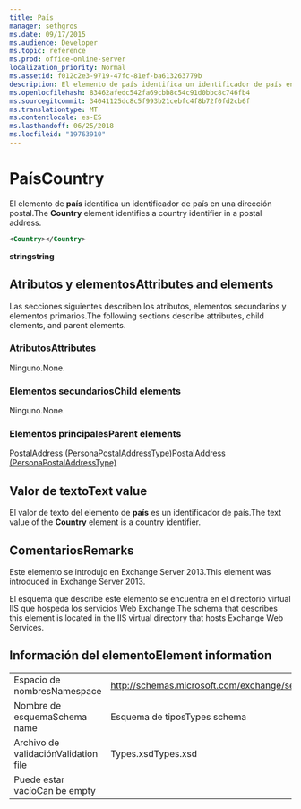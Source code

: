 ```yaml
---
title: País
manager: sethgros
ms.date: 09/17/2015
ms.audience: Developer
ms.topic: reference
ms.prod: office-online-server
localization_priority: Normal
ms.assetid: f012c2e3-9719-47fc-81ef-ba613263779b
description: El elemento de país identifica un identificador de país en una dirección postal.
ms.openlocfilehash: 83462afedc542fa69cbb8c54c91d0bbc8c746fb4
ms.sourcegitcommit: 34041125dc8c5f993b21cebfc4f8b72f0fd2cb6f
ms.translationtype: MT
ms.contentlocale: es-ES
ms.lasthandoff: 06/25/2018
ms.locfileid: "19763910"
---
```

# <a name="country"></a><span data-ttu-id="642a1-103">País</span><span class="sxs-lookup"><span data-stu-id="642a1-103">Country</span></span>

<span data-ttu-id="642a1-104">El elemento de **país** identifica un identificador de país en una dirección postal.</span><span class="sxs-lookup"><span data-stu-id="642a1-104">The **Country** element identifies a country identifier in a postal address.</span></span> 
  
```XML
<Country></Country>
```

 <span data-ttu-id="642a1-105">**string**</span><span class="sxs-lookup"><span data-stu-id="642a1-105">**string**</span></span>
## <a name="attributes-and-elements"></a><span data-ttu-id="642a1-106">Atributos y elementos</span><span class="sxs-lookup"><span data-stu-id="642a1-106">Attributes and elements</span></span>

<span data-ttu-id="642a1-107">Las secciones siguientes describen los atributos, elementos secundarios y elementos primarios.</span><span class="sxs-lookup"><span data-stu-id="642a1-107">The following sections describe attributes, child elements, and parent elements.</span></span>
  
### <a name="attributes"></a><span data-ttu-id="642a1-108">Atributos</span><span class="sxs-lookup"><span data-stu-id="642a1-108">Attributes</span></span>

<span data-ttu-id="642a1-109">Ninguno.</span><span class="sxs-lookup"><span data-stu-id="642a1-109">None.</span></span>
  
### <a name="child-elements"></a><span data-ttu-id="642a1-110">Elementos secundarios</span><span class="sxs-lookup"><span data-stu-id="642a1-110">Child elements</span></span>

<span data-ttu-id="642a1-111">Ninguno.</span><span class="sxs-lookup"><span data-stu-id="642a1-111">None.</span></span>
  
### <a name="parent-elements"></a><span data-ttu-id="642a1-112">Elementos principales</span><span class="sxs-lookup"><span data-stu-id="642a1-112">Parent elements</span></span>

[<span data-ttu-id="642a1-113">PostalAddress (PersonaPostalAddressType)</span><span class="sxs-lookup"><span data-stu-id="642a1-113">PostalAddress (PersonaPostalAddressType)</span></span>](postaladdress-personapostaladdresstype.md)
  
## <a name="text-value"></a><span data-ttu-id="642a1-114">Valor de texto</span><span class="sxs-lookup"><span data-stu-id="642a1-114">Text value</span></span>

<span data-ttu-id="642a1-115">El valor de texto del elemento de **país** es un identificador de país.</span><span class="sxs-lookup"><span data-stu-id="642a1-115">The text value of the **Country** element is a country identifier.</span></span> 
  
## <a name="remarks"></a><span data-ttu-id="642a1-116">Comentarios</span><span class="sxs-lookup"><span data-stu-id="642a1-116">Remarks</span></span>

<span data-ttu-id="642a1-117">Este elemento se introdujo en Exchange Server 2013.</span><span class="sxs-lookup"><span data-stu-id="642a1-117">This element was introduced in Exchange Server 2013.</span></span>
  
<span data-ttu-id="642a1-118">El esquema que describe este elemento se encuentra en el directorio virtual IIS que hospeda los servicios Web Exchange.</span><span class="sxs-lookup"><span data-stu-id="642a1-118">The schema that describes this element is located in the IIS virtual directory that hosts Exchange Web Services.</span></span>
  
## <a name="element-information"></a><span data-ttu-id="642a1-119">Información del elemento</span><span class="sxs-lookup"><span data-stu-id="642a1-119">Element information</span></span>

|||
|:-----|:-----|
|<span data-ttu-id="642a1-120">Espacio de nombres</span><span class="sxs-lookup"><span data-stu-id="642a1-120">Namespace</span></span>  <br/> |http://schemas.microsoft.com/exchange/services/2006/types  <br/> |
|<span data-ttu-id="642a1-121">Nombre de esquema</span><span class="sxs-lookup"><span data-stu-id="642a1-121">Schema name</span></span>  <br/> |<span data-ttu-id="642a1-122">Esquema de tipos</span><span class="sxs-lookup"><span data-stu-id="642a1-122">Types schema</span></span>  <br/> |
|<span data-ttu-id="642a1-123">Archivo de validación</span><span class="sxs-lookup"><span data-stu-id="642a1-123">Validation file</span></span>  <br/> |<span data-ttu-id="642a1-124">Types.xsd</span><span class="sxs-lookup"><span data-stu-id="642a1-124">Types.xsd</span></span>  <br/> |
|<span data-ttu-id="642a1-125">Puede estar vacío</span><span class="sxs-lookup"><span data-stu-id="642a1-125">Can be empty</span></span>  <br/> ||
   

